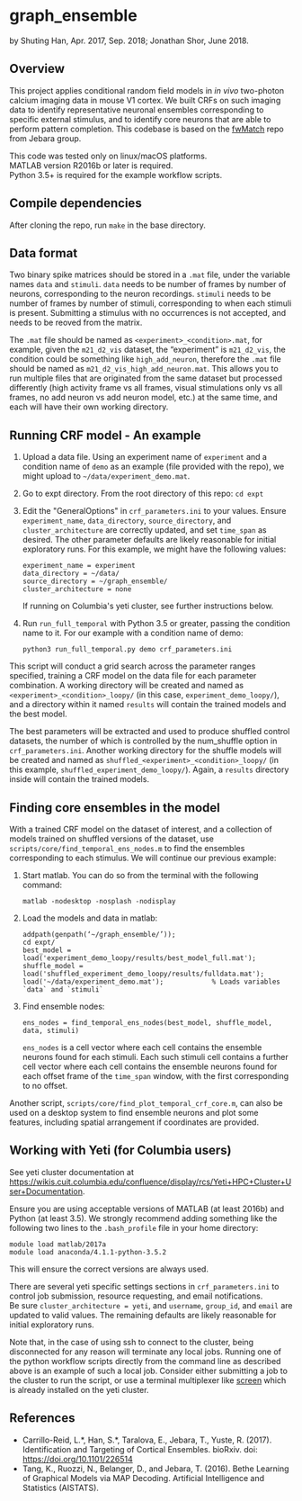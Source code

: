 graph_ensemble
==============

by Shuting Han, Apr. 2017, Sep. 2018; Jonathan Shor, June 2018.

Overview
--------
This project applies conditional random field models in _in vivo_ two-photon calcium imaging data in mouse V1 cortex. We built CRFs on such imaging data to identify representative neuronal ensembles corresponding to specific external stimulus, and to identify core neurons that are able to perform pattern completion. This codebase is based on the [fwMatch](https://github.com/kuitang/fwmatch-public) repo from Jebara group.

This code was tested only on linux/macOS platforms.  
MATLAB version R2016b or later is required.  
Python 3.5+ is required for the example workflow scripts.

## Compile dependencies
After cloning the repo, run `make` in the base directory.

## Data format
Two binary spike matrices should be stored in a `.mat` file, under the variable names `data` and `stimuli`.
`data` needs to be number of frames by number of neurons, corresponding to the neuron recordings.
`stimuli` needs to be number of frames by number of stimuli, corresponding to when each stimuli is present.
Submitting a stimulus with no occurrences is not accepted, and needs to be reoved from the matrix.

The `.mat` file should be named as `<experiment>_<condition>.mat`, for example, given the `m21_d2_vis` dataset, the “experiment” is `m21_d2_vis`, the condition could be something like `high_add_neuron`, therefore the `.mat` file should be named as `m21_d2_vis_high_add_neuron.mat`.
This allows you to run multiple files that are originated from the same dataset but processed differently (high activity frame vs all frames, visual stimulations only vs all frames, no add neuron vs add neuron model, etc.) at the same time, and each will have their own working directory.

## Running CRF model - An example
1. Upload a data file.
   Using an experiment name of `experiment` and a condition name of `demo` as an example (file provided with the repo), we might upload to `~/data/experiment_demo.mat`.
2. Go to expt directory. From the root directory of this repo: `cd expt`
3. Edit the "GeneralOptions" in `crf_parameters.ini` to your values.
   Ensure `experiment_name`, `data_directory`, `source_directory`, and `cluster_architecture` are correctly updated, and set `time_span` as desired.
   The other parameter defaults are likely reasonable for initial exploratory runs.
   For this example, we might have the following values:
   ```
   experiment_name = experiment
   data_directory = ~/data/
   source_directory = ~/graph_ensemble/
   cluster_architecture = none
   ```

   If running on Columbia's yeti cluster, see further instructions below.

4. Run `run_full_temporal` with Python 3.5 or greater, passing the condition name to it. For our example with a condition name of demo:
   ```
   python3 run_full_temporal.py demo crf_parameters.ini
   ```

This script will conduct a grid search across the parameter ranges specified, training a CRF model on the data file for each parameter combination.
A working directory will be created and named as `<experiment>_<condition>_loopy/` (in this case, `experiment_demo_loopy/`), and a directory within it named `results` will contain the trained models and the best model.

The best parameters will be extracted and used to produce shuffled control datasets, the number of which is controlled by the num_shuffle option in `crf_parameters.ini`.
Another working directory for the shuffle models will be created and named as `shuffled_<experiment>_<condition>_loopy/` (in this example, `shuffled_experiment_demo_loopy/`).
Again, a `results` directory inside will contain the trained models.


## Finding core ensembles in the model
With a trained CRF model on the dataset of interest, and a collection of models trained on shuffled versions of the dataset, use `scripts/core/find_temporal_ens_nodes.m` to find the ensembles corresponding to each stimulus.
We will continue our previous example:

1. Start matlab. You can do so from the terminal with the following command:
   ```
   matlab -nodesktop -nosplash -nodisplay
   ```
2. Load the models and data in matlab:
   ```
   addpath(genpath(‘~/graph_ensemble/’));
   cd expt/
   best_model = load('experiment_demo_loopy/results/best_model_full.mat');
   shuffle_model = load('shuffled_experiment_demo_loopy/results/fulldata.mat');
   load('~/data/experiment_demo.mat');            % Loads variables `data` and `stimuli`
   ```
3. Find ensemble nodes:
   ```
   ens_nodes = find_temporal_ens_nodes(best_model, shuffle_model, data, stimuli)
   ```
   `ens_nodes` is a cell vector where each cell contains the ensemble neurons found for each stimuli.
   Each such stimuli cell contains a further cell vector where each cell contains the ensemble neurons found for each offset frame of the `time_span` window, with the first corresponding to no offset.

Another script, `scripts/core/find_plot_temporal_crf_core.m`, can also be used on a desktop system to find ensemble neurons and plot some features, including spatial arrangement if coordinates are provided.


## Working with Yeti (for Columbia users)
See yeti cluster documentation at https://wikis.cuit.columbia.edu/confluence/display/rcs/Yeti+HPC+Cluster+User+Documentation.

Ensure you are using acceptable versions of MATLAB (at least 2016b) and Python (at least 3.5).
We strongly recommend adding something like the following two lines to the `.bash_profile` file in your home directory:
```
module load matlab/2017a
module load anaconda/4.1.1-python-3.5.2
```
This will ensure the correct versions are always used.

There are several yeti specific settings sections in `crf_parameters.ini` to control job submission, resource requesting, and email notifications.  
Be sure `cluster_architecture = yeti`, and `username`, `group_id`, and `email` are updated to valid values.
The remaining defaults are likely reasonable for initial exploratory runs.

Note that, in the case of using ssh to connect to the cluster, being disconnected for any reason will terminate any local jobs.
Running one of the python workflow scripts directly from the command line as described above is an example of such a local job.
Consider either submitting a job to the cluster to run the script, or use a terminal multiplexer like [screen](https://linuxize.com/post/how-to-use-linux-screen/) which is already installed on the yeti cluster.


## References
* Carrillo-Reid, L.\*, Han, S.\*, Taralova, E., Jebara, T., Yuste, R. (2017). Identification and Targeting of Cortical Ensembles. bioRxiv. doi: https://doi.org/10.1101/226514
* Tang, K., Ruozzi, N., Belanger, D., and Jebara, T. (2016). Bethe Learning of Graphical Models via MAP Decoding. Artificial Intelligence and Statistics (AISTATS).
